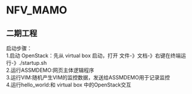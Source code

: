 # NFV_MAMO
## 二期工程
启动步骤：  
1.启动 OpenStack：先从 virtual box 启动，打开 文件-》文档-》右键在终端运行-》./startup.sh  
2.运行ASSMDEMO:网页主体逻辑程序  
3.运行VIM:随机产生VIM的监控数据，发送给ASSMDEMO用于记录监控  
4.运行hello_world:和 virtual box 中的OpenStack交互  
